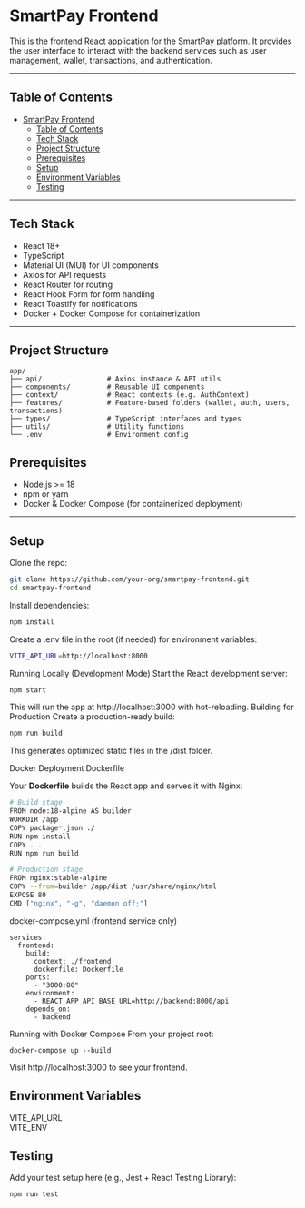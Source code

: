 # SmartPay Frontend

This is the frontend React application for the SmartPay platform. It provides the user interface to interact with the backend services such as user management, wallet, transactions, and authentication.

---

## Table of Contents
- [SmartPay Frontend](#smartpay-frontend)
  - [Table of Contents](#table-of-contents)
  - [Tech Stack](#tech-stack)
  - [Project Structure](#project-structure)
  - [Prerequisites](#prerequisites)
  - [Setup](#setup)
  - [Environment Variables](#environment-variables)
  - [Testing](#testing)
---

## Tech Stack

- React 18+
- TypeScript
- Material UI (MUI) for UI components
- Axios for API requests
- React Router for routing
- React Hook Form for form handling
- React Toastify for notifications
- Docker + Docker Compose for containerization

---

## Project Structure
```
app/
├── api/                # Axios instance & API utils
├── components/         # Reusable UI components
├── context/            # React contexts (e.g. AuthContext)
├── features/           # Feature-based folders (wallet, auth, users, transactions)
├── types/              # TypeScript interfaces and types
├── utils/              # Utility functions
└── .env                # Environment config
```

## Prerequisites

- Node.js >= 18
- npm or yarn
- Docker & Docker Compose (for containerized deployment)

---

## Setup

Clone the repo:

```bash
git clone https://github.com/your-org/smartpay-frontend.git
cd smartpay-frontend
```

Install dependencies:
```bash
npm install
```

Create a .env file in the root (if needed) for environment variables:

```bash
VITE_API_URL=http://localhost:8000
```

Running Locally (Development Mode)
Start the React development server:

```bash
npm start
```

This will run the app at http://localhost:3000 with hot-reloading.
Building for Production
Create a production-ready build:

```bash
npm run build
```

This generates optimized static files in the /dist folder.

Docker Deployment Dockerfile<br/>

Your **Dockerfile** builds the React app and serves it with Nginx:

```bash
# Build stage
FROM node:18-alpine AS builder
WORKDIR /app
COPY package*.json ./
RUN npm install
COPY . .
RUN npm run build

# Production stage
FROM nginx:stable-alpine
COPY --from=builder /app/dist /usr/share/nginx/html
EXPOSE 80
CMD ["nginx", "-g", "daemon off;"]
```

docker-compose.yml (frontend service only)
```
services:
  frontend:
    build:
      context: ./frontend
      dockerfile: Dockerfile
    ports:
      - "3000:80"
    environment:
      - REACT_APP_API_BASE_URL=http://backend:8000/api
    depends_on:
      - backend
```

Running with Docker Compose
From your project root:
```
docker-compose up --build
```
Visit http://localhost:3000 to see your frontend.


## Environment Variables
VITE_API_URL
<br/>
VITE_ENV

## Testing
Add your test setup here (e.g., Jest + React Testing Library):

```
npm run test
```

